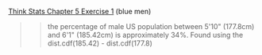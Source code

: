 [Think Stats Chapter 5 Exercise 1](http://greenteapress.com/thinkstats2/html/thinkstats2006.html#toc50) (blue men)

>> the percentage of male US population between 5'10" (177.8cm) and 6'1" (185.42cm) is approximately 34%. Found using the dist.cdf(185.42) - dist.cdf(177.8)
